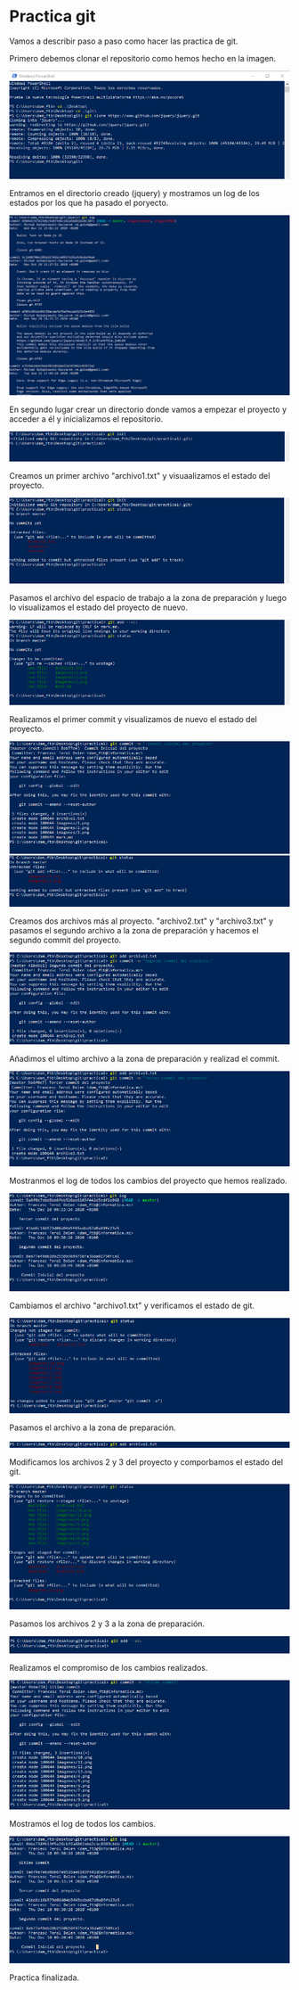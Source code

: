 ﻿
# Practica git
Vamos a describir paso a paso como hacer las practica de git.

Primero debemos clonar el repositorio como hemos hecho en la imagen.

<img src=imagenes\1.png> 

Entramos en el directorio creado (jquery) y mostramos un log de los estados por los que ha pasado el poryecto.

<img src=imagenes\17.png> 

En segundo lugar crear un directorio donde vamos a empezar el proyecto y acceder a él y inicializamos el repositorio.

<img src=imagenes\2.png>

Creamos un primer archivo "archivo1.txt" y visuaalizamos el estado del proyecto.

<img src=imagenes\3.png>

Pasamos el archivo del espacio de trabajo a la zona de preparación y luego lo visualizamos el estado del proyecto de nuevo.

<img src=imagenes\4.png>

Realizamos el primer commit y visualizamos de nuevo el estado del proyecto.

<img src=imagenes\5.png>

<img src=imagenes\6.png>

Creamos dos archivos más al proyecto. "archivo2.txt" y "archivo3.txt" y pasamos el segundo archivo a la zona de preparación y hacemos el segundo commit del proyecto.

<img src=imagenes\7.png>

Añadimos el ultimo archivo a la zona de preparación y realizad el commit.

<img src=imagenes\8.png>

Mostranmos el log de todos los cambios del proyecto que hemos realizado.

<img src=imagenes\10.png>

Cambiamos el archivo "archivo1.txt" y verificamos el estado de git.

<img src=imagenes\11.png>

Pasamos el archivo a la zona de preparación.

<img src=imagenes\12.png>

Modificamos los archivos 2 y 3 del proyecto y comporbamos el estado del git.

<img src=imagenes\13.png>

Pasamos los archivos 2 y 3 a la zona de preparación.

<img src=imagenes\14.png>

Realizamos el compromiso de los cambios realizados.

<img src=imagenes\15.png>

Mostramos el log de todos los cambios.

<img src=imagenes\16.png>

Practica finalizada.